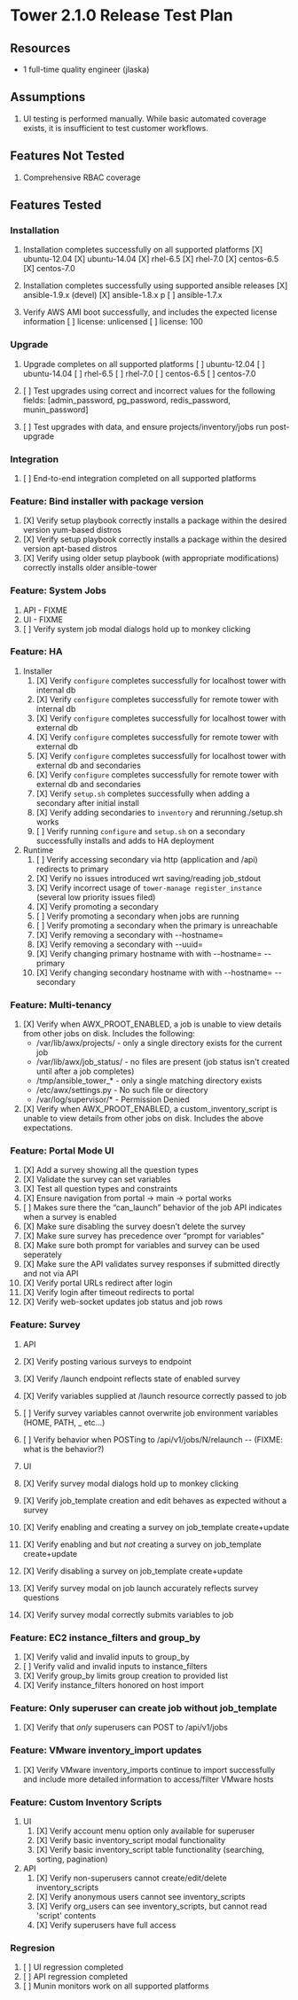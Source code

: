 # Tower 2.1.0 Release Test Plan

## Resources
* 1 full-time quality engineer (jlaska)

## Assumptions
1. UI testing is performed manually.  While basic automated coverage exists, it is insufficient to test customer workflows.

## Features Not Tested
1. Comprehensive RBAC coverage

## Features Tested

### Installation
1. Installation completes successfully on all supported platforms
    [X] ubuntu-12.04
    [X] ubuntu-14.04
    [X] rhel-6.5
    [X] rhel-7.0
    [X] centos-6.5
    [X] centos-7.0

2. Installation completes successfully using supported ansible releases
    [X] ansible-1.9.x (devel)
    [X] ansible-1.8.x
p   [ ] ansible-1.7.x

3. Verify AWS AMI boot successfully, and includes the expected license information
    [ ] license: unlicensed
    [ ] license: 100

### Upgrade
1. Upgrade completes on all supported platforms
    [ ] ubuntu-12.04
    [ ] ubuntu-14.04
    [ ] rhel-6.5
    [ ] rhel-7.0
    [ ] centos-6.5
    [ ] centos-7.0

2. [ ] Test upgrades using correct and incorrect values for the following fields: [admin_password, pg_password, redis_password, munin_password]
3. [ ] Test upgrades with data, and ensure projects/inventory/jobs run post-upgrade

### Integration
1. [ ] End-to-end integration completed on all supported platforms

### Feature: Bind installer with package version
1. [X] Verify setup playbook correctly installs a package within the desired version yum-based distros
2. [X] Verify setup playbook correctly installs a package within the desired version apt-based distros
3. [X] Verify using older setup playbook (with appropriate modifications) correctly installs older ansible-tower

### Feature: System Jobs
1. API - FIXME
2. UI - FIXME
  1. [ ] Verify system job modal dialogs hold up to monkey clicking

### Feature: HA
1. Installer
    1. [X] Verify `configure` completes successfully for localhost tower with internal db
    2. [X] Verify `configure` completes successfully for remote tower with internal db
    3. [X] Verify `configure` completes successfully for localhost tower with external db
    4. [X] Verify `configure` completes successfully for remote tower with external db
    5. [X] Verify `configure` completes successfully for localhost tower with external db and secondaries
    6. [X] Verify `configure` completes successfully for remote tower with external db and secondaries
    7. [X] Verify `setup.sh` completes successfully when adding a secondary after initial install
    8. [X] Verify adding secondaries to `inventory` and rerunning./setup.sh works
    9. [ ] Verify running `configure` and `setup.sh` on a secondary successfully installs and adds to HA deployment
2. Runtime
    1. [ ] Verify accessing secondary via http (application and /api) redirects to primary
    2. [X] Verify no issues introduced wrt saving/reading job_stdout
    3. [X] Verify incorrect usage of `tower-manage register_instance` (several low priority issues filed)
    4. [X] Verify promoting a secondary
    5. [ ] Verify promoting a secondary when jobs are running
    6. [ ] Verify promoting a secondary when the primary is unreachable
    9. [X] Verify removing a secondary with --hostname=<valid>
    10. [X] Verify removing a secondary with --uuid=<valid>
    11. [X] Verify changing primary hostname with with --hostname=<valid> --primary
    12. [X] Verify changing secondary hostname with with --hostname=<valid> --secondary

### Feature: Multi-tenancy
1. [X] Verify when AWX_PROOT_ENABLED, a job is unable to view details from other jobs on disk.  Includes the following:
     - /var/lib/awx/projects/ - only a single directory exists for the current job
     - /var/lib/awx/job_status/ - no files are present (job status isn't created until after a job completes)
     - /tmp/ansible_tower_* - only a single matching directory exists
     - /etc/awx/settings.py - No such file or directory
     - /var/log/supervisor/* - Permission Denied
2. [X] Verify when AWX_PROOT_ENABLED, a custom_inventory_script is unable to view details from other jobs on disk.  Includes the above expectations.

### Feature: Portal Mode UI
1. [X] Add a survey showing all the question types
1. [X] Validate the survey can set variables
1. [X] Test all question types and constraints
1. [X] Ensure navigation from portal -> main -> portal works
1. [ ] Makes sure there the “can_launch” behavior of the job API indicates when a survey is enabled
1. [X] Make sure disabling the survey doesn’t delete the survey
1. [X] Make sure survey has precedence over “prompt for variables”
1. [X] Make sure both prompt for variables and survey can be used seperately
1. [X] Make sure the API validates survey responses if submitted directly and not via API
1. [X] Verify portal URLs redirect after login
1. [X] Verify login after timeout redirects to portal
1. [X] Verify web-socket updates job status and job rows

### Feature: Survey
1. API
  1. [X] Verify posting various surveys to endpoint
  2. [X] Verify /launch endpoint reflects state of enabled survey
  3. [X] Verify variables supplied at /launch resource correctly passed to job
  4. [ ] Verify survey variables cannot overwrite job environment variables (HOME, PATH, _ etc...)
  5. [ ] Verify behavior when POSTing to /api/v1/jobs/N/relaunch -- (FIXME: what is the behavior?)

2. UI
  1. [X] Verify survey modal dialogs hold up to monkey clicking
  2. [X] Verify job_template creation and edit behaves as expected without a survey
  2. [X] Verify enabling and creating a survey on job_template create+update
  3. [X] Verify enabling and but *not* creating a survey on job_template create+update
  4. [X] Verify disabling a survey on job_template create+update
  5. [X] Verify survey modal on job launch accurately reflects survey questions
  6. [X] Verify survey modal correctly submits variables to job

### Feature: EC2 instance_filters and group_by
1. [X] Verify valid and invalid inputs to group_by
2. [ ] Verify valid and invalid inputs to instance_filters
3. [X] Verify group_by limits group creation to provided list
4. [X] Verify instance_filters honored on host import

### Feature: Only superuser can create job without job_template
1. [X] Verify that *only* superusers can POST to /api/v1/jobs

### Feature: VMware inventory_import updates
1. [X] Verify VMware inventory_imports continue to import successfully and include more detailed information to access/filter VMware hosts

### Feature: Custom Inventory Scripts
1. UI
   1. [X] Verify account menu option only available for superuser
   2. [X] Verify basic inventory_script modal functionality
   3. [X] Verify basic inventory_script table functionality (searching, sorting, pagination)
2. API
   1. [X] Verify non-superusers cannot create/edit/delete inventory_scripts
   2. [X] Verify anonymous users cannot see inventory_scripts
   3. [X] Verify org_users can see inventory_scripts, but cannot read 'script' contents
   4. [X] Verify superusers have full access

### Regresion
1. [ ] UI regression completed
2. [ ] API regression completed
3. [ ] Munin monitors work on all supported platforms

